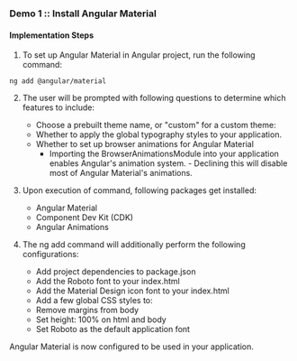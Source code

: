 ### Demo 1 :: Install Angular Material

#### Implementation Steps

1. To set up Angular Material in Angular project, run the following command:

`ng add @angular/material`

2. The user will be prompted with following questions to determine which features to include:

    - Choose a prebuilt theme name, or "custom" for a custom theme:
    - Whether to apply the global typography styles to your application.
    - Whether to set up browser animations for Angular Material
        - Importing the BrowserAnimationsModule into your application enables Angular's animation system. - Declining this will disable most of Angular Material's animations.

3. Upon execution of command, following packages get installed:
    - Angular Material
    - Component Dev Kit (CDK)
    - Angular Animations

4. The ng add command will additionally perform the following configurations:

    - Add project dependencies to package.json
    - Add the Roboto font to your index.html
    - Add the Material Design icon font to your index.html
    - Add a few global CSS styles to:
    - Remove margins from body
    - Set height: 100% on html and body
    - Set Roboto as the default application font
    
Angular Material is now configured to be used in your application.